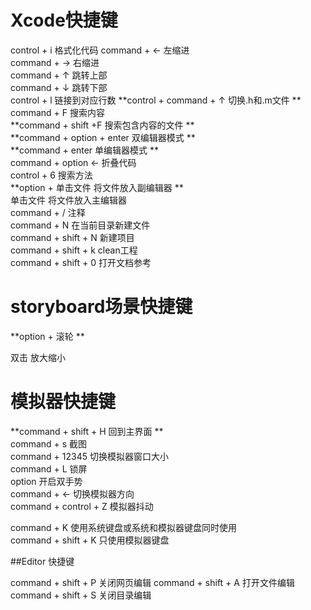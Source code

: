 # Xcode快捷键
control + i 格式化代码
command + ← 左缩进  
command + → 右缩进  
command + ↑ 跳转上部  
command + ↓ 跳转下部  
control + l 链接到对应行数
**control + command + ↑ 切换.h和.m文件  **  
command + F 搜索内容  
**command + shift +F  搜索包含内容的文件 **   
**command + option + enter 双编辑器模式  **  
**command + enter 单编辑器模式 **  
command + option ← 折叠代码  
control + 6 搜索方法  
**option + 单击文件 将文件放入副编辑器  **  
单击文件 将文件放入主编辑器  
command + / 注释  
command + N 在当前目录新建文件  
command + shift + N 新建项目  
command + shift + k  clean工程  
command + shift + 0 打开文档参考



# storyboard场景快捷键

**option + 滚轮 **

双击 放大缩小

# 模拟器快捷键

**command + shift + H 回到主界面  **  
command + s 截图  
command + 12345 切换模拟器窗口大小  
command + L 锁屏  
option 开启双手势  
command + ←  切换模拟器方向  
command + control + Z 模拟器抖动

command + K 使用系统键盘或系统和模拟器键盘同时使用  
command + shift + K 只使用模拟器键盘

##Editor 快捷键

command + shift + P 关闭网页编辑
command + shift + A 打开文件编辑
command + shift + S 关闭目录编辑
